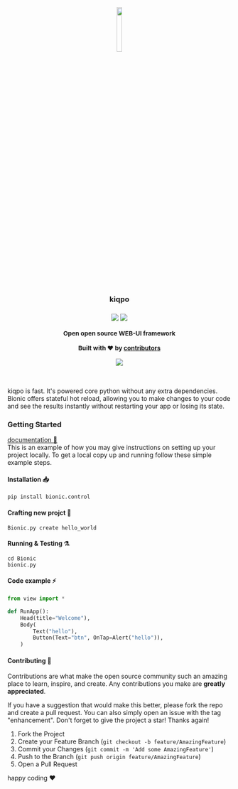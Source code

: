 <div align="center">
<a href="https://kiqpo.github.io/kiqpo-dco/" ></a>
<img width="16%" src="https://i.ibb.co/zVHfMDW/rounded-corners.png" />

<br/>

<h3>kiqpo<h3>

<img src="https://img.shields.io/badge/contributions-welcome-greenl?&logo=github">‏‎ ‎<img src="https://img.shields.io/badge/website-up-greenl"></img>

<b>
<sub>
    <p>Open open source WEB-UI framework</p>
</sub>
</b>

  <p>
    <sub>
      Built with ❤︎ by
      <a href="https://github.com/kiqpo/kiqpo/graphs/contributors">
        contributors
      </a>
    </sub>
  </p>

</div>


<div align="center">
<img src="https://i.ibb.co/3TcpRH0/rounded-corners-1.png" >
</br>
</br>
</br>
</div>


kiqpo is fast. It's powered core python without any extra dependencies.
Bionic offers stateful hot reload, allowing you to make changes to your code and see the results instantly without restarting your app or losing its state.

### Getting Started

<a href="https://kiqpo.github.io/kiqpo-dco//">documentation 📖 </a>
</br>
This is an example of how you may give instructions on setting up your project locally.
To get a local copy up and running follow these simple example steps.

#### Installation 📥

```shell:
pip install bionic.control
```

#### Crafting new projct 👷

```shell:
Bionic.py create hello_world
```

#### Running & Testing ⚗️

```shell:
cd Bionic
bionic.py
```

#### Code example ⚡

```python
from view import *

def RunApp():
    Head(title="Welcome"),
    Body(
        Text("hello"),
        Button(Text="btn", OnTap=Alert("hello")),
    )
```

<!-- CONTRIBUTING -->

#### Contributing 🤝

Contributions are what make the open source community such an amazing place to learn, inspire, and create. Any contributions you make are **greatly appreciated**.

If you have a suggestion that would make this better, please fork the repo and create a pull request. You can also simply open an issue with the tag "enhancement".
Don't forget to give the project a star! Thanks again!

1. Fork the Project
2. Create your Feature Branch (`git checkout -b feature/AmazingFeature`)
3. Commit your Changes (`git commit -m 'Add some AmazingFeature'`)
4. Push to the Branch (`git push origin feature/AmazingFeature`)
5. Open a Pull Request

happy coding ❤️


